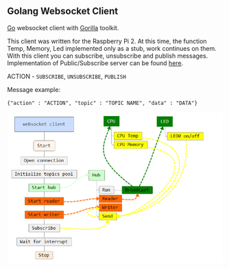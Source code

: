 ##	Golang Websocket Client

[Go](https://golang.org/) websocket client with [Gorilla](http://www.gorillatoolkit.org/) toolkit.

This client was written for the Raspberry Pi 2. At this time, the function Temp, Memory, Led implemented only as a stub, work continues on them.
With this client you can subscribe, unsubscribe and publish messages.
Implementation of Public/Subscribe server can be found [here](https://github.com/gkiryaziev/go_gorilla_pubsub_websocket_ch).

ACTION - `SUBSCRIBE`, `UNSUBSCRIBE`, `PUBLISH`

Message example:
```
{"action" : "ACTION", "topic" : "TOPIC NAME", "data" : "DATA"}
```

![Mind](/mind.png?raw=true "Mind")